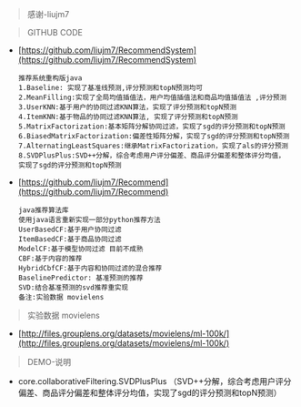 > 感谢-liujm7

> GITHUB CODE
- [https://github.com/liujm7/RecommendSystem](https://github.com/liujm7/RecommendSystem)
    ```
    推荐系统重构版java
    1.Baseline: 实现了基准线预测,评分预测和topN预测均可
    2.MeanFilling:实现了全局均值插值法，用户均值插值法和商品均值插值法 ,评分预测
    3.UserKNN:基于用户的协同过滤KNN算法，实现了评分预测和topN预测
    4.ItemKNN:基于物品的协同过滤KNN算法, 实现了评分预测和topN预测
    5.MatrixFactorization:基本矩阵分解协同过滤，实现了sgd的评分预测和topN预测
    6.BiasedMatrixFactorization:偏差性矩阵分解，实现了sgd的评分预测和topN预测
    7.AlternatingLeastSquares:继承MatrixFactorization，实现了als的评分预测
    8.SVDPlusPlus:SVD++分解，综合考虑用户评分偏差、商品评分偏差和整体评分均值，实现了sgd的评分预测和topN预测
    ```
- [https://github.com/liujm7/Recommend](https://github.com/liujm7/Recommend)
    ```
    java推荐算法库
    使用java语言重新实现一部分python推荐方法
    UserBasedCF:基于用户协同过滤
    ItemBasedCF:基于商品协同过滤
    ModelCF:基于模型协同过滤 目前不成熟
    CBF:基于内容的推荐
    HybridCbfCF:基于内容和协同过滤的混合推荐
    BaselinePredictor: 基准预测的推荐
    SVD:结合基准预测的svd推荐重实现
    备注:实验数据 movielens
    ```
> 实验数据 movielens
- [http://files.grouplens.org/datasets/movielens/ml-100k/](http://files.grouplens.org/datasets/movielens/ml-100k/)

> DEMO-说明
- core.collaborativeFiltering.SVDPlusPlus （SVD++分解，综合考虑用户评分偏差、商品评分偏差和整体评分均值，实现了sgd的评分预测和topN预测）